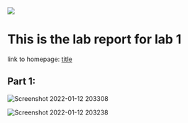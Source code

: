 <html>
<img src="https://www.google.com/url?sa=i&url=https%3A%2F%2Fwww.bbc.com%2Fnews%2Fscience-environment-49744435&psig=AOvVaw3NMyfPu3BnXOQcGTuav6Sq&ust=1642131165138000&source=images&cd=vfe&ved=0CAsQjRxqFwoTCJjt0bjlrfUCFQAAAAAdAAAAABAD">
</html>
  
# This is the lab report for lab 1
  
  link to homepage: [title](https://yangwestyyy21.github.io/cse15l-lab-reports/index.html)
  
## Part 1:
![Screenshot 2022-01-12 203308](https://user-images.githubusercontent.com/33038975/149266839-4e656872-cb66-41bd-b93b-338780c68c66.png)

![Screenshot 2022-01-12 203238](https://user-images.githubusercontent.com/33038975/149266813-3e53f530-949d-4bc1-953a-ebdaade15353.png)
